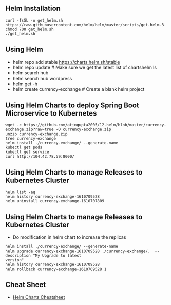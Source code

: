 ## Helm Installation
```
curl -fsSL -o get_helm.sh https://raw.githubusercontent.com/helm/helm/master/scripts/get-helm-3
chmod 700 get_helm.sh
./get_helm.sh
```

## Using Helm
 - helm repo add stable https://charts.helm.sh/stable
 - helm repo update              # Make sure we get the latest list of chartshelm ls
 - helm search hub
 - helm search hub wordpress
 - helm get -h
 - helm create currency-exchange  # Create a blank helm project

## Using Helm Charts to deploy Spring Boot Microservice to Kubernetes
```
wget -c https://github.com/atingupta2005/12-helm/blob/master/currency-exchange.zip?raw=true -O currency-exchange.zip
unzip currency-exchange.zip
tree currency-exchange
helm install ./currency-exchange/ --generate-name
kubectl get pods
kubectl get service
curl http://104.42.78.59:8000/
```

## Using Helm Charts to manage Releases to Kubernetes Cluster
```
helm list -aq
helm history currency-exchange-1610709528
helm uninstall currency-exchange-1610707809
```

## Using Helm Charts to manage Releases to Kubernetes Cluster
 - Do modification in helm chart to increase the replicas
```
helm install ./currency-exchange/ --generate-name
helm upgrade currency-exchange-1610709528 ./currency-exchange/.  --description "My Upgrade to latest
version"
helm history currency-exchange-1610709528
helm rollback currency-exchange-1610709528 1
```

## Cheat Sheet
 - [Helm Charts Cheatsheet](Helmchart-Cheatsheet.md)
